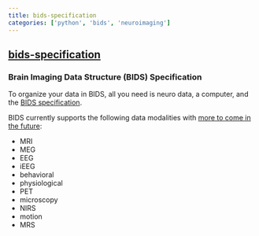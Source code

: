 ```yaml
---
title: bids-specification
categories: ['python', 'bids', 'neuroimaging']
---
```

## [bids-specification](https://github.com/bids-standard/bids-specification)

### Brain Imaging Data Structure (BIDS) Specification


To organize your data in BIDS, all you need is neuro data, a computer, and the
[BIDS specification](https://bids-specification.readthedocs.io/en/stable/).

BIDS currently supports the following data modalities with
[more to come in the future](https://bids.neuroimaging.io/extensions/index.html):

- MRI
- MEG
- EEG
- iEEG
- behavioral
- physiological
- PET
- microscopy
- NIRS
- motion
- MRS
